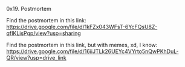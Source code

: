 0x19. Postmortem

Find the postmortem in this link:
https://drive.google.com/file/d/1kFZx043WFsT-6YcFQsU8Z-qfIKLisPqp/view?usp=sharing

Find the postmortem in this link, but with memes, xd, I know:
https://drive.google.com/file/d/16iiJTLk26UEYc4VYrto5nQwPKhDuL-QR/view?usp=drive_link
